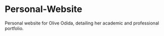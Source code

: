 # Personal-Website

Personal website for Olive Odida, detailing her academic and professional portfolio.
